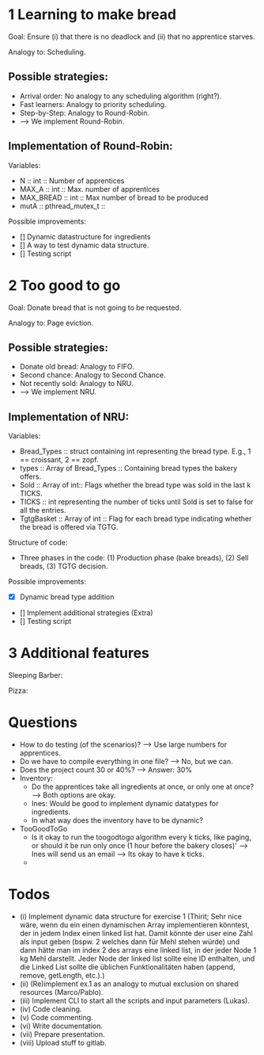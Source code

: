 # 1 Learning to make bread

Goal: Ensure (i) that there is no deadlock and (ii) that no apprentice starves.

Analogy to: Scheduling.

## Possible strategies:
* Arrival order: No analogy to any scheduling algorithm (right?).
* Fast learners: Analogy to priority scheduling.
* Step-by-Step: Analogy to Round-Robin.
* --> We implement Round-Robin.

## Implementation of Round-Robin:

Variables:
* N :: int :: Number of apprentices
* MAX_A :: int :: Max. number of apprentices
* MAX_BREAD :: int :: Max number of bread to be produced
* mutA :: pthread_mutex_t ::

Possible improvements:
* [] Dynamic datastructure for ingredients
* [] A way to test dynamic data structure.
* [] Testing script

# 2 Too good to go

Goal: Donate bread that is not going to be requested.

Analogy to: Page eviction.

## Possible strategies:
* Donate old bread: Analogy to FIFO.
* Second chance: Analogy to Second Chance.
* Not recently sold: Analogy to NRU.
* --> We implement NRU.

## Implementation of NRU:
Variables:
* Bread_Types :: struct containing int representing the bread type. E.g., 1 == croissant, 2 == zopf.
* types :: Array of Bread_Types :: Containing bread types the bakery offers.
* Sold :: Array of int::  Flags whether the bread type was sold in the last k TICKS.
* TICKS :: int representing the number of ticks until Sold is set to false for all the entries.
* TgtgBasket :: Array of int :: Flag for each bread type indicating whether the bread is offered via TGTG.

Structure of code:
* Three phases in the code: (1) Production phase (bake breads), (2) Sell breads, (3) TGTG decision.

Possible improvements:
* [x] Dynamic bread type addition
* [] Implement additional strategies (Extra)
* [] Testing script


# 3 Additional features

Sleeping Barber:

Pizza:

# Questions
* How to do testing (of the scenarios)? --> Use large numbers for apprentices.
* Do we have to compile everything in one file? --> No, but we can.
* Does the project count 30 or 40%? --> Answer: 30%
* Inventory:
  * Do the apprentices take all ingredients at once, or only one at once? --> Both options are okay.
  * Ines: Would be good to implement dynamic datatypes for ingredients.
  * In what way does the inventory have to be dynamic?
* TooGoodToGo
  * Is it okay to run the toogodtogo algorithm every k ticks, like paging, or should it be run only once (1 hour before the bakery closes)' --> Ines will send us an email --> Its okay to have k ticks.
  * 
# Todos
* (i) Implement dynamic data structure for exercise 1 (Thirit; Sehr nice wäre, wenn du ein einen dynamischen Array implementieren könntest, der in jedem Index einen linked list hat. Damit könnte der user eine Zahl als input geben (bspw. 2 welches dann für Mehl stehen würde) und dann hätte man im index 2 des arrays eine linked list, in der jeder Node 1 kg Mehl darstellt. Jeder Node der linked list sollte eine ID enthalten, und die Linked List sollte die üblichen Funktionalitäten haben (append, remove, getLength, etc.).)
* (ii) (Re)implement ex.1 as an analogy to mutual exclusion on shared resources (Marco/Pablo).
* (iii) Implement CLI to start all the scripts and input parameters (Lukas).
* (iv) Code cleaning.
* (v) Code commenting.
* (vi) Write documentation.
* (vii) Prepare presentation.
* (viii) Upload stuff to gitlab.

